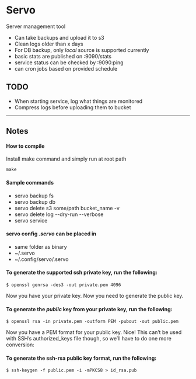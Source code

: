 # Servo

Server management tool
 * Can take backups and upload it to s3
 * Clean logs older than x days
 * For DB backup, only *local* source is supported currently
 * basic stats are published on :9090/stats
 * service status can be checked by :9090:ping
 * can cron jobs based on provided schedule


## TODO
 * When starting service, log what things are monitored
 * Compress logs before uploading them to bucket

---

## Notes

#### How to compile
Install make command and simply run at root path
```
make
```

#### Sample commands
 * servo backup fs
 * servo backup db
 * servo delete s3 some/path bucket_name -v
 * servo delete log --dry-run --verbose
 * servo service

#### servo config *.servo* can be placed in
 * same folder as binary
 * ~/.servo
 * ~/.config/servo/.servo

#### To generate the supported ssh private key, run the following:
```
$ openssl genrsa -des3 -out private.pem 4096
```
Now you have your private key. Now you need to generate the public key.

#### To generate the *public* key from your private key, run the following:
```
$ openssl rsa -in private.pem -outform PEM -pubout -out public.pem
```

Now you have a PEM format for your public key. Nice! This can’t be used with SSH’s authorized_keys file though, so we’ll have to do one more conversion:

#### To generate the ssh-rsa public key format, run the following:
```
$ ssh-keygen -f public.pem -i -mPKCS8 > id_rsa.pub
```